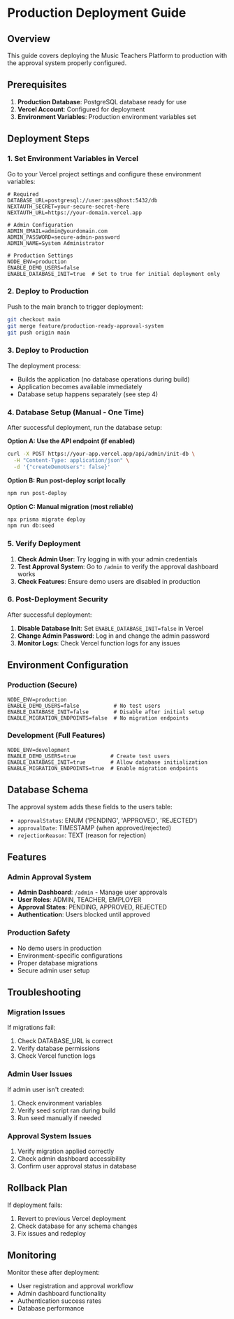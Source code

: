 # Production Deployment Guide

## Overview

This guide covers deploying the Music Teachers Platform to production with the approval system properly configured.

## Prerequisites

1. **Production Database**: PostgreSQL database ready for use
2. **Vercel Account**: Configured for deployment
3. **Environment Variables**: Production environment variables set

## Deployment Steps

### 1. Set Environment Variables in Vercel

Go to your Vercel project settings and configure these environment variables:

```env
# Required
DATABASE_URL=postgresql://user:pass@host:5432/db
NEXTAUTH_SECRET=your-secure-secret-here
NEXTAUTH_URL=https://your-domain.vercel.app

# Admin Configuration
ADMIN_EMAIL=admin@yourdomain.com
ADMIN_PASSWORD=secure-admin-password
ADMIN_NAME=System Administrator

# Production Settings
NODE_ENV=production
ENABLE_DEMO_USERS=false
ENABLE_DATABASE_INIT=true  # Set to true for initial deployment only
```

### 2. Deploy to Production

Push to the main branch to trigger deployment:

```bash
git checkout main
git merge feature/production-ready-approval-system
git push origin main
```

### 3. Deploy to Production

The deployment process:
- Builds the application (no database operations during build)
- Application becomes available immediately
- Database setup happens separately (see step 4)

### 4. Database Setup (Manual - One Time)

After successful deployment, run the database setup:

**Option A: Use the API endpoint (if enabled)**
```bash
curl -X POST https://your-app.vercel.app/api/admin/init-db \
  -H "Content-Type: application/json" \
  -d '{"createDemoUsers": false}'
```

**Option B: Run post-deploy script locally**
```bash
npm run post-deploy
```

**Option C: Manual migration (most reliable)**
```bash
npx prisma migrate deploy
npm run db:seed
```

### 5. Verify Deployment

1. **Check Admin User**: Try logging in with your admin credentials
2. **Test Approval System**: Go to `/admin` to verify the approval dashboard works
3. **Check Features**: Ensure demo users are disabled in production

### 6. Post-Deployment Security

After successful deployment:

1. **Disable Database Init**: Set `ENABLE_DATABASE_INIT=false` in Vercel
2. **Change Admin Password**: Log in and change the admin password
3. **Monitor Logs**: Check Vercel function logs for any issues

## Environment Configuration

### Production (Secure)
```env
NODE_ENV=production
ENABLE_DEMO_USERS=false           # No test users
ENABLE_DATABASE_INIT=false        # Disable after initial setup
ENABLE_MIGRATION_ENDPOINTS=false  # No migration endpoints
```

### Development (Full Features)
```env
NODE_ENV=development
ENABLE_DEMO_USERS=true           # Create test users
ENABLE_DATABASE_INIT=true        # Allow database initialization
ENABLE_MIGRATION_ENDPOINTS=true  # Enable migration endpoints
```

## Database Schema

The approval system adds these fields to the users table:
- `approvalStatus`: ENUM ('PENDING', 'APPROVED', 'REJECTED')
- `approvalDate`: TIMESTAMP (when approved/rejected)
- `rejectionReason`: TEXT (reason for rejection)

## Features

### Admin Approval System
- **Admin Dashboard**: `/admin` - Manage user approvals
- **User Roles**: ADMIN, TEACHER, EMPLOYER
- **Approval States**: PENDING, APPROVED, REJECTED
- **Authentication**: Users blocked until approved

### Production Safety
- No demo users in production
- Environment-specific configurations
- Proper database migrations
- Secure admin user setup

## Troubleshooting

### Migration Issues
If migrations fail:
1. Check DATABASE_URL is correct
2. Verify database permissions
3. Check Vercel function logs

### Admin User Issues
If admin user isn't created:
1. Check environment variables
2. Verify seed script ran during build
3. Run seed manually if needed

### Approval System Issues
1. Verify migration applied correctly
2. Check admin dashboard accessibility
3. Confirm user approval status in database

## Rollback Plan

If deployment fails:
1. Revert to previous Vercel deployment
2. Check database for any schema changes
3. Fix issues and redeploy

## Monitoring

Monitor these after deployment:
- User registration and approval workflow
- Admin dashboard functionality
- Authentication success rates
- Database performance